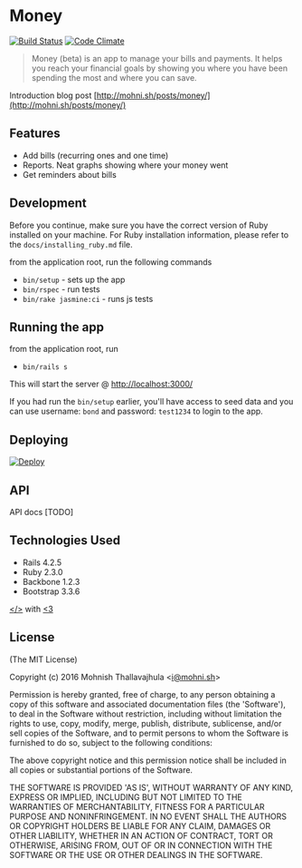 # Money

[![Build Status](https://travis-ci.org/mohnish/money.svg?branch=master)](https://travis-ci.org/mohnish/money) [![Code Climate](https://codeclimate.com/github/mohnish/money/badges/gpa.svg)](https://codeclimate.com/github/mohnish/money)
> Money (beta) is an app to manage your bills and payments. It helps you reach your financial goals by showing you where you have been spending the most and where you can save.

Introduction blog post [http://mohni.sh/posts/money/](http://mohni.sh/posts/money/)

## Features

- Add bills (recurring ones and one time)
- Reports. Neat graphs showing where your money went
- Get reminders about bills

## Development

Before you continue, make sure you have the correct version of
Ruby installed on your machine. For Ruby installation information,
please refer to the `docs/installing_ruby.md` file.

from the application root, run the following commands
- `bin/setup` - sets up the app
- `bin/rspec` - run tests
- `bin/rake jasmine:ci` - runs js tests

## Running the app

from the application root, run
- `bin/rails s`

This will start the server @ [http://localhost:3000/](http://localhost:3000/)

If you had run the `bin/setup` earlier, you'll have access to
seed data and you can use username: `bond` and password: `test1234`
to login to the app.

## Deploying

[![Deploy](https://www.herokucdn.com/deploy/button.png)](https://heroku.com/deploy)

## API

API docs [TODO]

## Technologies Used

- Rails 4.2.5
- Ruby 2.3.0
- Backbone 1.2.3
- Bootstrap 3.3.6

[</>](https://github.com/mohnish/money) with [<3](https://twitter.com/arrowgunz)

## License

(The MIT License)

Copyright (c) 2016 Mohnish Thallavajhula &lt;i@mohni.sh&gt;

Permission is hereby granted, free of charge, to any person obtaining
a copy of this software and associated documentation files (the
'Software'), to deal in the Software without restriction, including
without limitation the rights to use, copy, modify, merge, publish,
distribute, sublicense, and/or sell copies of the Software, and to
permit persons to whom the Software is furnished to do so, subject to
the following conditions:

The above copyright notice and this permission notice shall be
included in all copies or substantial portions of the Software.

THE SOFTWARE IS PROVIDED 'AS IS', WITHOUT WARRANTY OF ANY KIND,
EXPRESS OR IMPLIED, INCLUDING BUT NOT LIMITED TO THE WARRANTIES OF
MERCHANTABILITY, FITNESS FOR A PARTICULAR PURPOSE AND NONINFRINGEMENT.
IN NO EVENT SHALL THE AUTHORS OR COPYRIGHT HOLDERS BE LIABLE FOR ANY
CLAIM, DAMAGES OR OTHER LIABILITY, WHETHER IN AN ACTION OF CONTRACT,
TORT OR OTHERWISE, ARISING FROM, OUT OF OR IN CONNECTION WITH THE
SOFTWARE OR THE USE OR OTHER DEALINGS IN THE SOFTWARE.

